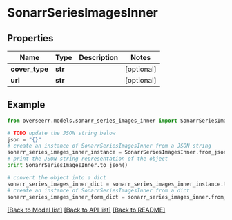 # SonarrSeriesImagesInner


## Properties

Name | Type | Description | Notes
------------ | ------------- | ------------- | -------------
**cover_type** | **str** |  | [optional] 
**url** | **str** |  | [optional] 

## Example

```python
from overseerr.models.sonarr_series_images_inner import SonarrSeriesImagesInner

# TODO update the JSON string below
json = "{}"
# create an instance of SonarrSeriesImagesInner from a JSON string
sonarr_series_images_inner_instance = SonarrSeriesImagesInner.from_json(json)
# print the JSON string representation of the object
print SonarrSeriesImagesInner.to_json()

# convert the object into a dict
sonarr_series_images_inner_dict = sonarr_series_images_inner_instance.to_dict()
# create an instance of SonarrSeriesImagesInner from a dict
sonarr_series_images_inner_form_dict = sonarr_series_images_inner.from_dict(sonarr_series_images_inner_dict)
```
[[Back to Model list]](../README.md#documentation-for-models) [[Back to API list]](../README.md#documentation-for-api-endpoints) [[Back to README]](../README.md)


